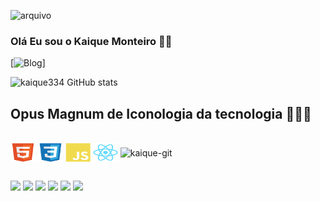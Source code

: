 ![arquivo](https://github.com/kaique334/kaique334/assets/121323930/04e85872-e71e-48da-a4d0-c5fedc8e5e72)

### Olá Eu sou o Kaique Monteiro 👋🏻
[![Blog](https://img.shields.io/website-up-down-green-red/http/monip.org.svg)]

![kaique334 GitHub stats](https://github-readme-stats.vercel.app/api?username=kaique334&show_icons=true&theme=dracula)

## Opus Magnum de Iconologia da tecnologia 🧙🏻‍♂️ 
<div style="disply: inline_block"><br/>
  <img align="center" alt="kaique-HTML" height="30" width="40" src="https://raw.githubusercontent.com/devicons/devicon/master/icons/html5/html5-original.svg"> 
  <img align="center" alt="kaique-CSS" height="30" width="40" src="https://raw.githubusercontent.com/devicons/devicon/master/icons/css3/css3-original.svg">
  <img align="center" alt="kaique-Js" height="30" width="40" src="https://raw.githubusercontent.com/devicons/devicon/master/icons/javascript/javascript-plain.svg">
  <img align="center" alt="kaique-React" height="30" width="40" src="https://raw.githubusercontent.com/devicons/devicon/master/icons/react/react-original.svg">
  <img align="center" alt="kaique-git" height="30" width="30" src="https://cdn.jsdelivr.net/gh/devicons/devicon/icons/git/git-original.svg" />
</div>

##

<div>
<a href="https://nao tenho YouTube" target="_blank"><img src="https://img.shields.io/badge/YouTube-FF0000?style=for-the-badge&logo=youtube&logoColor=white" target="_blank"></a>
  <a href="https://Instagram Anônimo" target="_blank"><img src="https://img.shields.io/badge/-Instagram-%23E4405F?style=for-the-badge&logo=instagram&logoColor=white" target="_blank"></a>
 	<a href="https://twitch Anônimo" target="_blank"><img src="https://img.shields.io/badge/Twitch-9146FF?style=for-the-badge&logo=twitch&logoColor=white" target="_blank"></a>
 <a href="https://discord Anônimo" target="_blank"><img src="https://img.shields.io/badge/Discord-7289DA?style=for-the-badge&logo=discord&logoColor=white" target="_blank"></a> 
  <a href="https://www.linkedin.com/in/
kaique-monteiro-ba0999296
" target="_blank"><img src="https://img.shields.io/badge/-LinkedIn-%230077B5?style=for-the-badge&logo=linkedin&logoColor=white" target="_blank"></a> 
   <a href ="https://mail.google.com/mail/u/0/#inbox"><img src="https://img.shields.io/badge/Gmail-D14836?style=for-the-badge&logo=gmail&logoColor=white"
</div>

 
 
